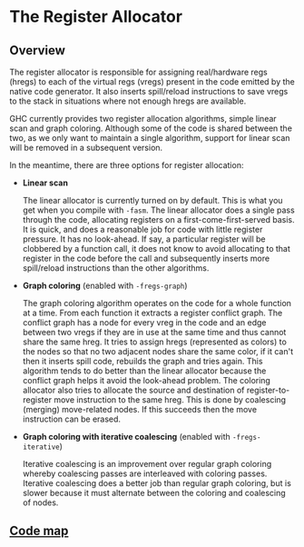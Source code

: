 # The Register Allocator

## Overview


The register allocator is responsible for assigning real/hardware regs (hregs) to each of the virtual regs (vregs) present in the code emitted by the native code generator. It also inserts spill/reload instructions to save vregs to the stack in situations where not enough hregs are available. 


GHC currently provides two register allocation algorithms, simple linear scan and graph coloring. Although some of the code is shared between the two, as we only want to maintain a single algorithm, support for linear scan will be removed in a subsequent version.


In the meantime, there are three options for register allocation:

- **Linear scan**

  The linear allocator is currently turned on by default. This is what you get when you compile with `-fasm`. The linear allocator does a single pass through the code, allocating registers on a first-come-first-served basis. It is quick, and does a reasonable job for code with little register pressure. It has no look-ahead. If say, a particular register will be clobbered by a function call, it does not know to avoid allocating to that register in the code before the call and subsequently inserts more spill/reload instructions than the other algorithms.

- **Graph coloring** (enabled with `-fregs-graph`)

  The graph coloring algorithm operates on the code for a whole function at a time. From each function it extracts a register conflict graph. The conflict graph has a node for every vreg in the code and an edge between two vregs if they are in use at the same time and thus cannot share the same hreg. It tries to assign hregs (represented as colors) to the nodes so that no two adjacent nodes share the same color, if it can't then it inserts spill code, rebuilds the graph and tries again. This algorithm tends to do better than the linear allocator because the conflict graph helps it avoid the look-ahead problem. The coloring allocator also tries to allocate the source and destination of register-to-register move instruction to the same hreg. This is done by coalescing (merging) move-related nodes. If this succeeds then the move instruction can be erased.

- **Graph coloring with iterative coalescing** (enabled with `-fregs-iterative`)

  Iterative coalescing is an improvement over regular graph coloring whereby coalescing passes are interleaved with coloring passes. Iterative coalescing does a better job than regular graph coloring, but is slower because it must alternate between the coloring and coalescing of nodes.

## [Code map](commentary/compiler/backends/ncg/register-allocator/code)